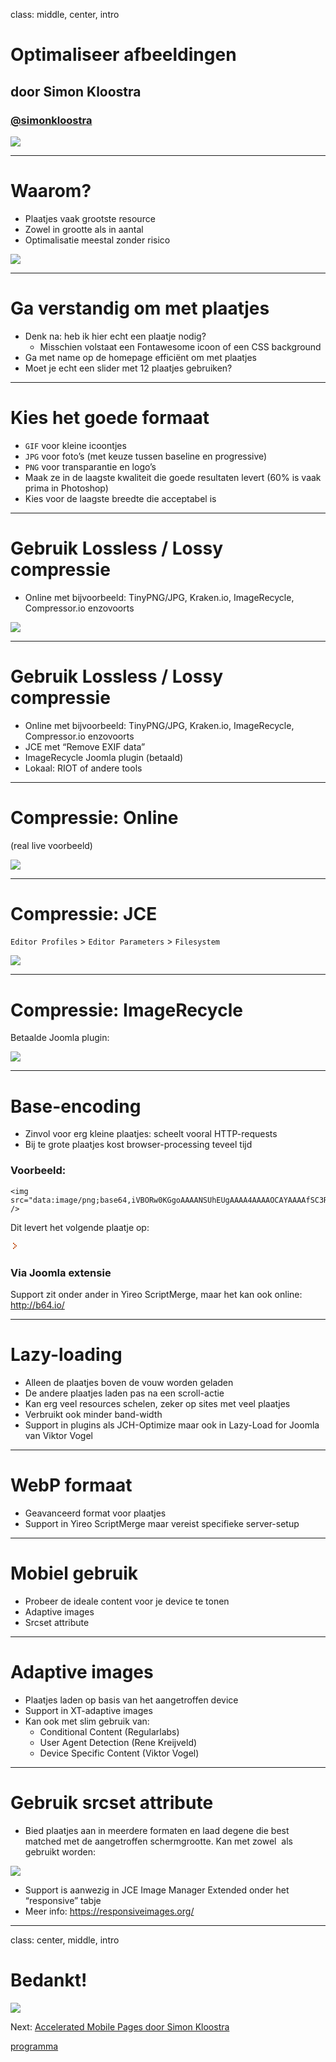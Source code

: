 class: middle, center, intro
# Optimaliseer afbeeldingen
## door Simon Kloostra
### <a href="http://twitter.com/simonkloostra">@simonkloostra</a>
<img src="/images/logos.png">

---
# Waarom?
- Plaatjes vaak grootste resource
- Zowel in grootte als in aantal
- Optimalisatie meestal zonder risico
<img src="joomla_performance/simon/images/imagessize.png">

---
# Ga verstandig om met plaatjes
- Denk na: heb ik hier echt een plaatje nodig?
	- Misschien volstaat een Fontawesome icoon of een CSS background
- Ga met name op de homepage efficiënt om met plaatjes
- Moet je echt een slider met 12 plaatjes gebruiken?

---
# Kies het goede formaat
- `GIF` voor kleine icoontjes
- `JPG` voor foto’s (met keuze tussen baseline en progressive)
- `PNG` voor transparantie en logo’s
- Maak ze in de laagste kwaliteit die goede resultaten levert (60% is vaak prima in Photoshop)
- Kies voor de laagste breedte die acceptabel is

---
# Gebruik Lossless / Lossy compressie
- Online met bijvoorbeeld: TinyPNG/JPG, Kraken.io, ImageRecycle, Compressor.io enzovoorts
<img src="joomla_performance/simon/images/compressor.png">

---
# Gebruik Lossless / Lossy compressie
- Online met bijvoorbeeld: TinyPNG/JPG, Kraken.io, ImageRecycle, Compressor.io enzovoorts
- JCE met “Remove EXIF data”
- ImageRecycle Joomla plugin (betaald)
- Lokaal: RIOT of andere tools

---
# Compressie: Online

(real live voorbeeld)

<img src="joomla_performance/simon/images/online.png">

---
# Compressie: JCE
`Editor Profiles` > `Editor Parameters` > `Filesystem`

<img src="joomla_performance/simon/images/jce.png">

---
# Compressie: ImageRecycle
Betaalde Joomla plugin:

<img src="joomla_performance/simon/images/imagerecycle.png">

---
# Base-encoding
- Zinvol voor erg kleine plaatjes: scheelt vooral HTTP-requests 
- Bij te grote plaatjes kost browser-processing teveel tijd

### Voorbeeld: 
```text
<img src="data:image/png;base64,iVBORw0KGgoAAAANSUhEUgAAAA4AAAAOCAYAAAAfSC3RAAAAI0lEQVR42mNgGHBwPF7nPwgTUsdEd5uZ6O7noezHgYtHmgEA5lgXNZwaK2gAAAAASUVORK5CYII=" />  
```
Dit levert het volgende plaatje op: 

<img src="data:image/png;base64,iVBORw0KGgoAAAANSUhEUgAAAA4AAAAOCAYAAAAfSC3RAAAAI0lEQVR42mNgGHBwPF7nPwgTUsdEd5uZ6O7noezHgYtHmgEA5lgXNZwaK2gAAAAASUVORK5CYII=" />  

### Via Joomla extensie
Support zit onder ander in Yireo ScriptMerge, maar het kan ook online: http://b64.io/ 

---
# Lazy-loading
- Alleen de plaatjes boven de vouw worden geladen
- De andere plaatjes laden pas na een scroll-actie
- Kan erg veel resources schelen, zeker op sites met veel plaatjes
- Verbruikt ook minder band-width
- Support in plugins als JCH-Optimize maar ook in Lazy-Load for Joomla van Viktor Vogel

---
# WebP formaat
- Geavanceerd format voor plaatjes
- Support in Yireo ScriptMerge maar vereist specifieke server-setup

---
# Mobiel gebruik
- Probeer de ideale content voor je device te tonen
- Adaptive images
- Srcset attribute

---
# Adaptive images
- Plaatjes laden op basis van het aangetroffen device
- Support in XT-adaptive images
- Kan ook met slim gebruik van: 	
	- Conditional Content (Regularlabs) 	
	- User Agent Detection (Rene Kreijveld) 	
	- Device Specific Content (Viktor Vogel)
	
---
# Gebruik srcset attribute
- Bied plaatjes aan in meerdere formaten en laad degene die best matched met de aangetroffen schermgrootte. Kan met zowel <img> als <picture> gebruikt worden:
<img src="joomla_performance/simon/images/srcset.png">

- Support is aanwezig in JCE Image Manager Extended onder het “responsive” tabje
- Meer info: https://responsiveimages.org/ 

---
class: center, middle, intro
# Bedankt!

<img src="/images/logos.png">

Next: <a href="slide.php?theme=joomla_performance&id=amp#1">Accelerated Mobile Pages door Simon Kloostra</a>

<a href="joomla_performance">programma</a>